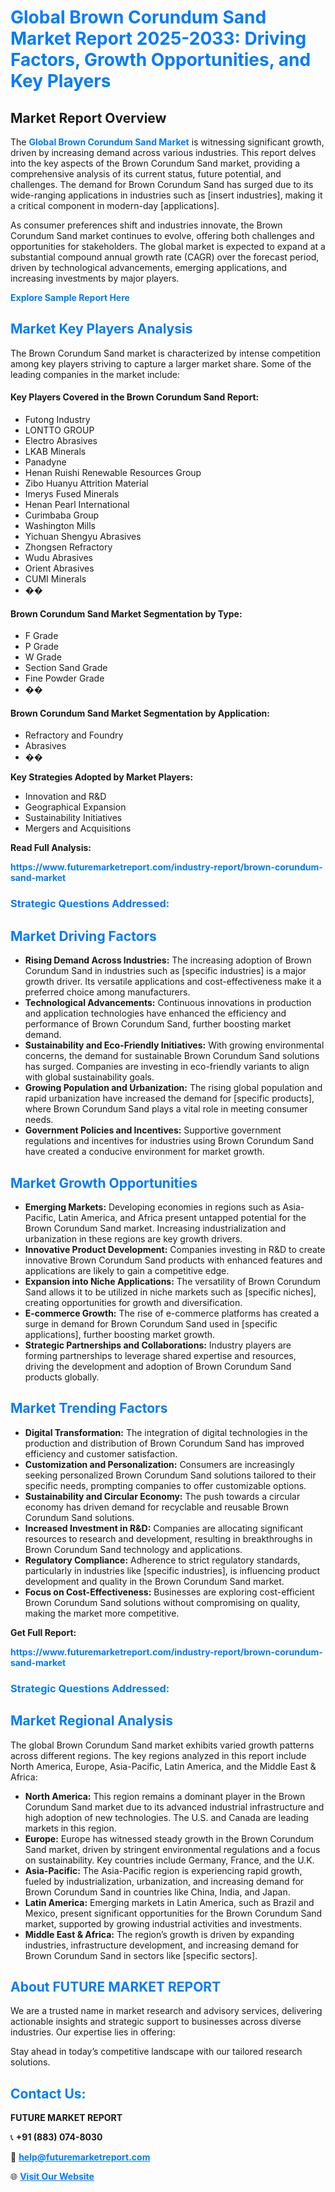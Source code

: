 <h1 style="color: #007BFF;">Global Brown Corundum Sand Market Report 2025-2033: Driving Factors, Growth Opportunities, and Key Players</h1>

<section id="overview">
<h2>Market Report Overview</h2>
<p>The <a href="https://www.futuremarketreport.com/industry-report/brown-corundum-sand-market" style="color: #007BFF; text-decoration: none;"><strong>Global Brown Corundum Sand Market</strong></a> is witnessing significant growth, driven by increasing demand across various industries. This report delves into the key aspects of the Brown Corundum Sand market, providing a comprehensive analysis of its current status, future potential, and challenges. The demand for Brown Corundum Sand has surged due to its wide-ranging applications in industries such as [insert industries], making it a critical component in modern-day [applications].</p>
<p>As consumer preferences shift and industries innovate, the Brown Corundum Sand market continues to evolve, offering both challenges and opportunities for stakeholders. The global market is expected to expand at a substantial compound annual growth rate (CAGR) over the forecast period, driven by technological advancements, emerging applications, and increasing investments by major players.</p>
</section>

<section id="overview">
<p><a href="https://www.futuremarketreport.com/request-sample/reportId=114098" style="color: #007BFF; text-decoration: none;"><strong>Explore Sample Report Here</strong></a></p>
</section>

<section id="key-players">
<h2 style="color: #007BFF;">Market Key Players Analysis</h2>
<p>The Brown Corundum Sand market is characterized by intense competition among key players striving to capture a larger market share. Some of the leading companies in the market include:</p>
<h4>Key Players Covered in the Brown Corundum Sand Report:</h4>
<ul><li>Futong Industry</li><li>LONTTO GROUP</li><li>Electro Abrasives</li><li>LKAB Minerals</li><li>Panadyne</li><li>Henan Ruishi Renewable Resources Group</li><li>Zibo Huanyu Attrition Material</li><li>Imerys Fused Minerals</li><li>Henan Pearl International</li><li>Curimbaba Group</li><li>Washington Mills</li><li>Yichuan Shengyu Abrasives</li><li>Zhongsen Refractory</li><li>Wudu Abrasives</li><li>Orient Abrasives</li><li>CUMI Minerals</li><li>��</li></ul>
<h4>Brown Corundum Sand Market Segmentation by Type:</h4>
<ul><li>F Grade</li><li>P Grade</li><li>W Grade</li><li>Section Sand Grade</li><li>Fine Powder Grade</li><li>��</li></ul>

<h4>Brown Corundum Sand Market Segmentation by Application:</h4>
<ul><li>Refractory and Foundry</li><li>Abrasives</li><li>��</li></ul>
<p><strong>Key Strategies Adopted by Market Players:</strong></p>
<ul>
<li>Innovation and R&D</li>
<li>Geographical Expansion</li>
<li>Sustainability Initiatives</li>
<li>Mergers and Acquisitions</li>
</ul>
</section>

<section>
<p><strong>Read Full Analysis: </strong></p><a href="https://www.futuremarketreport.com/industry-report/brown-corundum-sand-market" style="color: #007BFF; text-decoration: none;"><strong>https://www.futuremarketreport.com/industry-report/brown-corundum-sand-market</strong></a>
<h3 style="color: #007BFF;">Strategic Questions Addressed:</h3>
</section>

<section id="driving-factors">
<h2 style="color: #007BFF;">Market Driving Factors</h2>
<ul>
<li><strong>Rising Demand Across Industries:</strong> The increasing adoption of Brown Corundum Sand in industries such as [specific industries] is a major growth driver. Its versatile applications and cost-effectiveness make it a preferred choice among manufacturers.</li>
<li><strong>Technological Advancements:</strong> Continuous innovations in production and application technologies have enhanced the efficiency and performance of Brown Corundum Sand, further boosting market demand.</li>
<li><strong>Sustainability and Eco-Friendly Initiatives:</strong> With growing environmental concerns, the demand for sustainable Brown Corundum Sand solutions has surged. Companies are investing in eco-friendly variants to align with global sustainability goals.</li>
<li><strong>Growing Population and Urbanization:</strong> The rising global population and rapid urbanization have increased the demand for [specific products], where Brown Corundum Sand plays a vital role in meeting consumer needs.</li>
<li><strong>Government Policies and Incentives:</strong> Supportive government regulations and incentives for industries using Brown Corundum Sand have created a conducive environment for market growth.</li>
</ul>
</section>

<section id="growth-opportunities">
<h2 style="color: #007BFF;">Market Growth Opportunities</h2>
<ul>
<li><strong>Emerging Markets:</strong> Developing economies in regions such as Asia-Pacific, Latin America, and Africa present untapped potential for the Brown Corundum Sand market. Increasing industrialization and urbanization in these regions are key growth drivers.</li>
<li><strong>Innovative Product Development:</strong> Companies investing in R&D to create innovative Brown Corundum Sand products with enhanced features and applications are likely to gain a competitive edge.</li>
<li><strong>Expansion into Niche Applications:</strong> The versatility of Brown Corundum Sand allows it to be utilized in niche markets such as [specific niches], creating opportunities for growth and diversification.</li>
<li><strong>E-commerce Growth:</strong> The rise of e-commerce platforms has created a surge in demand for Brown Corundum Sand used in [specific applications], further boosting market growth.</li>
<li><strong>Strategic Partnerships and Collaborations:</strong> Industry players are forming partnerships to leverage shared expertise and resources, driving the development and adoption of Brown Corundum Sand products globally.</li>
</ul>
</section>

<section id="trending-factors">
<h2 style="color: #007BFF;">Market Trending Factors</h2>
<ul>
<li><strong>Digital Transformation:</strong> The integration of digital technologies in the production and distribution of Brown Corundum Sand has improved efficiency and customer satisfaction.</li>
<li><strong>Customization and Personalization:</strong> Consumers are increasingly seeking personalized Brown Corundum Sand solutions tailored to their specific needs, prompting companies to offer customizable options.</li>
<li><strong>Sustainability and Circular Economy:</strong> The push towards a circular economy has driven demand for recyclable and reusable Brown Corundum Sand solutions.</li>
<li><strong>Increased Investment in R&D:</strong> Companies are allocating significant resources to research and development, resulting in breakthroughs in Brown Corundum Sand technology and applications.</li>
<li><strong>Regulatory Compliance:</strong> Adherence to strict regulatory standards, particularly in industries like [specific industries], is influencing product development and quality in the Brown Corundum Sand market.</li>
<li><strong>Focus on Cost-Effectiveness:</strong> Businesses are exploring cost-efficient Brown Corundum Sand solutions without compromising on quality, making the market more competitive.</li>
</ul>
</section>

<section>
<p><strong>Get Full Report: </strong></p><a href="https://www.futuremarketreport.com/industry-report/brown-corundum-sand-market" style="color: #007BFF; text-decoration: none;"><strong>https://www.futuremarketreport.com/industry-report/brown-corundum-sand-market</strong></a>
<h3 style="color: #007BFF;">Strategic Questions Addressed:</h3>
</section>


<section id="regional-analysis">
<h2 style="color: #007BFF;">Market Regional Analysis</h2>
<p>The global Brown Corundum Sand market exhibits varied growth patterns across different regions. The key regions analyzed in this report include North America, Europe, Asia-Pacific, Latin America, and the Middle East & Africa:</p>
<ul>
<li><strong>North America:</strong> This region remains a dominant player in the Brown Corundum Sand market due to its advanced industrial infrastructure and high adoption of new technologies. The U.S. and Canada are leading markets in this region.</li>
<li><strong>Europe:</strong> Europe has witnessed steady growth in the Brown Corundum Sand market, driven by stringent environmental regulations and a focus on sustainability. Key countries include Germany, France, and the U.K.</li>
<li><strong>Asia-Pacific:</strong> The Asia-Pacific region is experiencing rapid growth, fueled by industrialization, urbanization, and increasing demand for Brown Corundum Sand in countries like China, India, and Japan.</li>
<li><strong>Latin America:</strong> Emerging markets in Latin America, such as Brazil and Mexico, present significant opportunities for the Brown Corundum Sand market, supported by growing industrial activities and investments.</li>
<li><strong>Middle East & Africa:</strong> The region’s growth is driven by expanding industries, infrastructure development, and increasing demand for Brown Corundum Sand in sectors like [specific sectors].</li>
</ul>
</section>

<footer>
<h2 style="color: #007BFF;">About FUTURE MARKET REPORT</h2>
<p>We are a trusted name in market research and advisory services, delivering actionable insights and strategic support to businesses across diverse industries. Our expertise lies in offering:</p>

<p>Stay ahead in today’s competitive landscape with our tailored research solutions.</p>

<h2 style="color: #007BFF;">Contact Us:</h2>
<p><strong>FUTURE MARKET REPORT</strong></p>
<p>📞 <strong>+91 (883) 074-8030</strong></p>
<p>📧 <strong><a href="mailto:help@futuremarketreport.com" style="color: #007BFF;">help@futuremarketreport.com</a></strong></p>
<p>🌐 <strong><a href="https://www.futuremarketreport.com/" style="color: #007BFF;">Visit Our Website</a></strong></p>
</footer>